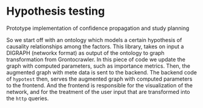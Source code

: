 # Hypothesis testing

Prototype implementation of confidence propagation and study planning

So we start off with an ontology which models a certain hypothesis of causality
relationships among the factors.  This library, takes on input a DIGRAPH
(networkx format) as output of the ontology to graph transformation from
Grontocrawler.  In this piece of code we update the graph with computed
parameters, such as importance metrics. Then, the augmented graph with mete
data is sent to the backend. The backend code of `hypotest` then, serves the
augmented graph with computed parameters to the frontend. And the frontend is
responsible for the visualization of the network, and for the treatment of the
user input that are transformed into the `http` queries.
